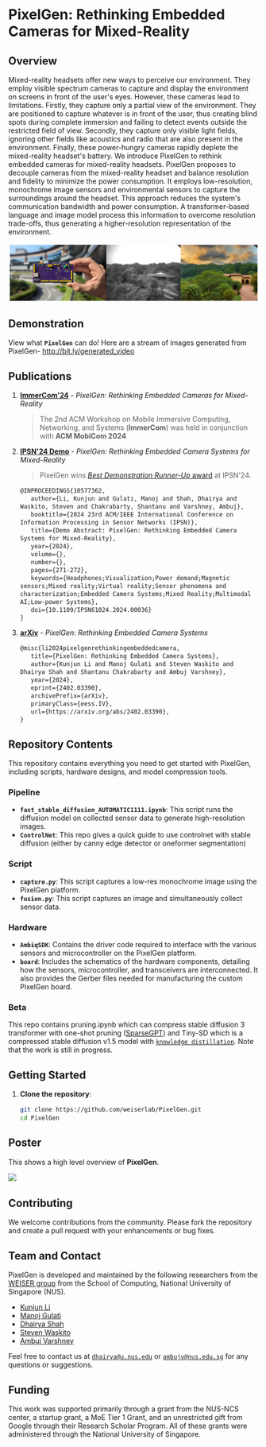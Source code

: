 # PixelGen: Rethinking Embedded Cameras for Mixed-Reality

## Overview
Mixed-reality headsets offer new ways to perceive our environment. They employ visible spectrum cameras to capture and display the environment on screens in front of the user's eyes. However, these cameras lead to limitations. Firstly, they capture only a partial view of the environment. They are positioned to capture whatever is in front of the user, thus creating blind spots during complete immersion and failing to detect events outside the restricted field of view. Secondly, they capture only visible light fields, ignoring other fields like acoustics and radio that are also present in the environment. Finally, these power-hungry cameras rapidly deplete the mixed-reality headset's battery. We introduce PixelGen to rethink embedded cameras for mixed-reality headsets. PixelGen proposes to decouple cameras from the mixed-reality headset and balance resolution and fidelity to minimize the power consumption. It employs low-resolution, monochrome image sensors and environmental sensors to capture the surroundings around the headset. This approach reduces the system's communication bandwidth and power consumption. A transformer-based language and image model process this information to overcome resolution trade-offs, thus generating a higher-resolution representation of the environment. 

![banner](/assets/banner.png)

## Demonstration
View what **`PixelGen`** can do! Here are a stream of images generated from PixelGen- 
http://bit.ly/generated_video

## Publications
1. [**ImmerCom'24**](https://immercom.github.io/program.html) - *PixelGen: Rethinking Embedded Cameras for Mixed-Reality*
   > The 2nd ACM Workshop on Mobile Immersive Computing, Networking, and Systems (**ImmerCom**) was held in conjunction with **ACM MobiCom 2024**
   
3. [**IPSN'24 Demo**](https://ieeexplore.ieee.org/document/10577362) - *PixelGen: Rethinking Embedded Camera Systems for Mixed-Reality*
   
   > PixelGen wins [*Best Demonstration Runner-Up* award](https://ipsn.acm.org/2024/awards.html) at IPSN'24.
   ```
   @INPROCEEDINGS{10577362,
      author={Li, Kunjun and Gulati, Manoj and Shah, Dhairya and Waskito, Steven and Chakrabarty, Shantanu and Varshney, Ambuj},
      booktitle={2024 23rd ACM/IEEE International Conference on Information Processing in Sensor Networks (IPSN)}, 
      title={Demo Abstract: PixelGen: Rethinking Embedded Camera Systems for Mixed-Reality}, 
      year={2024},
      volume={},
      number={},
      pages={271-272},
      keywords={Headphones;Visualization;Power demand;Magnetic sensors;Mixed reality;Virtual reality;Sensor phenomena and characterization;Embedded Camera Systems;Mixed Reality;Multimodal AI;Low-power Systems},
      doi={10.1109/IPSN61024.2024.00036}
   }
   ```

4. [**arXiv**](https://arxiv.org/abs/2402.03390) - *PixelGen: Rethinking Embedded Camera Systems*
   ```
   @misc{li2024pixelgenrethinkingembeddedcamera,
      title={PixelGen: Rethinking Embedded Camera Systems}, 
      author={Kunjun Li and Manoj Gulati and Steven Waskito and Dhairya Shah and Shantanu Chakrabarty and Ambuj Varshney},
      year={2024},
      eprint={2402.03390},
      archivePrefix={arXiv},
      primaryClass={eess.IV},
      url={https://arxiv.org/abs/2402.03390}, 
   }
   ```

## Repository Contents
This repository contains everything you need to get started with PixelGen, including scripts, hardware designs, and model compression tools.

### Pipeline
- **`fast_stable_diffusion_AUTOMATIC1111.ipynb`**: This script runs the diffusion model on collected sensor data to generate high-resolution images.
- **`ControlNet`**: This repo gives a quick guide to use controlnet with stable diffusion (either by canny edge detector or oneformer segmentation)
  
### Script
- **`capture.py`**: This script captures a low-res monochrome image using the PixelGen platform.
- **`fusion.py`**: This script captures an image and simultaneously collect sensor data.
  
### Hardware
- **`AmbiqSDK`**: Contains the driver code required to interface with the various sensors and microcontroller on the PixelGen platform.
- **`board`**: Includes the schematics of the hardware components, detailing how the sensors, microcontroller, and transceivers are interconnected. It also provides the Gerber files needed for manufacturing the custom PixelGen board.
  
### Beta
This repo contains pruning.ipynb which can compress stable diffusion 3 transformer with one-shot pruning ([SparseGPT](https://arxiv.org/abs/2301.00774)) and Tiny-SD which is a compressed stable diffusion v1.5 model with [`knowledge distillation`](https://github.com/segmind/distill-sd). Note that the work is still in progress.

## Getting Started
1. **Clone the repository**: 
   ```bash
   git clone https://github.com/weiserlab/PixelGen.git
   cd PixelGen
   ```
## Poster
This shows a high level overview of **PixelGen**.
<p>
  <img src="/assets/IPSN_2024_PixelGen_Demo.png" width="1050">
</p>

## Contributing
We welcome contributions from the community. Please fork the repository and create a pull request with your enhancements or bug fixes.

## Team and Contact
PixelGen is developed and maintained by the following researchers from the [WEISER group](https://weiserlab.github.io/ambuj/) from the School of Computing, National University of Singapore (NUS). 
- [Kunjun Li](https://github.com/StargazerX0) 
- [Manoj Gulati](https://github.com/manojgulati)
- [Dhairya Shah](https://github.com/dhairyashah1/)
- [Steven Waskito](https://github.com/stevenantya)
- [Ambuj Varshney](https://github.com/weiserlab/)
  
Feel free to contact us at [`dhairya@u.nus.edu`](mailto:dhairya@u.nus.edu) or [`ambujv@nus.edu.sg`](mailto:ambujv@nus.edu.sg) for any questions or suggestions.

## Funding
This work was supported primarily through a grant from the NUS-NCS center, a startup grant, a MoE Tier 1 Grant, and an unrestricted gift from Google through their Research Scholar Program. All of these grants were administered through the National University of Singapore.
